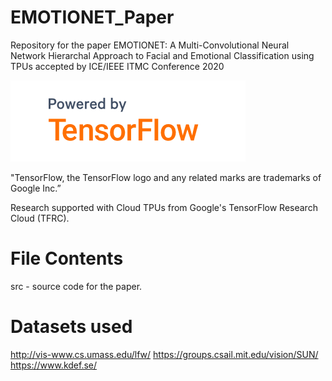 # EMOTIONET_Paper
Repository for the paper EMOTIONET: A Multi-Convolutional Neural Network Hierarchal Approach to Facial and Emotional Classification using TPUs accepted by ICE/IEEE ITMC Conference 2020

![tensorflowlogo](logofortf.PNG)

"TensorFlow, the TensorFlow logo and any related marks are trademarks of Google Inc.”

Research supported with Cloud TPUs from Google's TensorFlow Research Cloud (TFRC).

# File Contents

src - source code for the paper. 


# Datasets used

http://vis-www.cs.umass.edu/lfw/
https://groups.csail.mit.edu/vision/SUN/
https://www.kdef.se/
